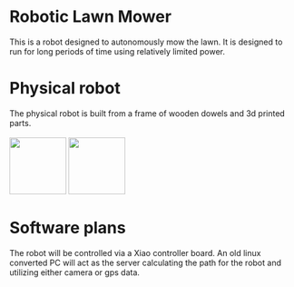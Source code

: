 # Robotic Lawn Mower
This is a robot designed to autonomously mow the lawn. It is designed to run for long periods of time using relatively limited power. 
# Physical robot
The physical robot is built from a frame of wooden dowels and 3d printed parts. 
<br><br>
<img src="https://github.com/user-attachments/assets/5b3f8606-1957-4d40-8131-41c14cbaa34c" width="100" />
<img src="https://github.com/user-attachments/assets/d6b28023-d424-4709-94c3-72246693a95c" width="100" />

# Software plans
The robot will be controlled via a Xiao controller board. An old linux converted PC will act as the server calculating the path for the robot and utilizing either camera or gps data.
